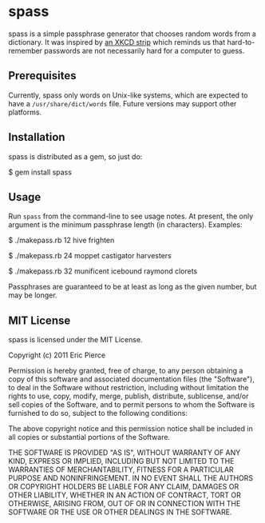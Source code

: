 spass
=====

spass is a simple passphrase generator that chooses random words from a
dictionary. It was inspired by [an XKCD strip](http://xkcd.com/936/)
which reminds us that hard-to-remember passwords are not necessarily hard for a
computer to guess.


Prerequisites
-------------

Currently, spass only words on Unix-like systems, which are expected to have a
`/usr/share/dict/words` file. Future versions may support other platforms.


Installation
------------

spass is distributed as a gem, so just do:

  $ gem install spass


Usage
-----

Run `spass` from the command-line to see usage notes. At present, the only
argument is the minimum passphrase length (in characters). Examples:

  $ ./makepass.rb 12
  hive frighten

  $ ./makepass.rb 24
  moppet castigator harvesters

  $ ./makepass.rb 32
  munificent icebound raymond clorets

Passphrases are guaranteed to be at least as long as the given number, but
may be longer.


MIT License
-----------

spass is licensed under the MIT License.

Copyright (c) 2011 Eric Pierce

Permission is hereby granted, free of charge, to any person obtaining
a copy of this software and associated documentation files (the
"Software"), to deal in the Software without restriction, including
without limitation the rights to use, copy, modify, merge, publish,
distribute, sublicense, and/or sell copies of the Software, and to
permit persons to whom the Software is furnished to do so, subject to
the following conditions:

The above copyright notice and this permission notice shall be
included in all copies or substantial portions of the Software.

THE SOFTWARE IS PROVIDED "AS IS", WITHOUT WARRANTY OF ANY KIND,
EXPRESS OR IMPLIED, INCLUDING BUT NOT LIMITED TO THE WARRANTIES OF
MERCHANTABILITY, FITNESS FOR A PARTICULAR PURPOSE AND
NONINFRINGEMENT. IN NO EVENT SHALL THE AUTHORS OR COPYRIGHT HOLDERS BE
LIABLE FOR ANY CLAIM, DAMAGES OR OTHER LIABILITY, WHETHER IN AN ACTION
OF CONTRACT, TORT OR OTHERWISE, ARISING FROM, OUT OF OR IN CONNECTION
WITH THE SOFTWARE OR THE USE OR OTHER DEALINGS IN THE SOFTWARE.

